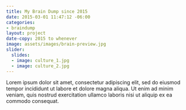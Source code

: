 ```yaml
---
title: My Brain Dump since 2015
date: 2015-03-01 11:47:12 -06:00
categories:
- braindump
layout: project
date-copy: 2015 to whenever
image: assets/images/brain-preview.jpg
slider:
  slides:
  - image: culture_1.jpg
  - image: culture_2.jpg
---
```


Lorem ipsum dolor sit amet, consectetur adipiscing elit, sed do eiusmod tempor incididunt ut labore et dolore magna aliqua. Ut enim ad minim veniam, quis nostrud exercitation ullamco laboris nisi ut aliquip ex ea commodo consequat.
